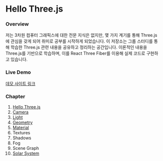 # Hello Three.js

### Overview

저는 3차원 컴퓨터 그래픽스에 대한 전문 지식은 없지만, 몇 가지 계기를 통해 Three.js에 관심을 갖게 되어 취미로 공부를 시작하게 되었습니다. 이 저장소는 그룹 스터디를 통해 학습한 Three.js 관련 내용을 공유하고 정리하는 공간입니다. 이론적인 내용을 Three.js를 기반으로 학습하며, 이를 React Three Fiber를 이용해 실제 코드로 구현하고 있습니다.

### Live Demo

[데모 사이트 링크](https://jo-duchan.github.io/hello-three-js/)

### Chapter

1.  [Hello Three.js](https://0033.notion.site/Hello-Three-js-d407473b94314c38a2dc1698bf254539)
2.  [Camera](https://0033.notion.site/Cameras-9b817ec1a8324ed8a049b9411e96c6fa)
3.  [Light](https://0033.notion.site/Lights-774effa8b9094533aa9ddecd3c859c5f)
4.  [Geometry](https://0033.notion.site/Geometry-cd3b7e243ae54a108e8ddd253f9070a4)
5.  [Material](https://0033.notion.site/Material-b2780d053579474dba0677460cd750f2)
6.  Textures
7.  Shadows
8.  Fog
9.  Scene Graph
10. [Solar System](https://0033.notion.site/Solar-System-67102320ef3841ddb52e85d7ef45f602)

